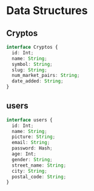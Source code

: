 # Data Structures

## Cryptos

```ts
interface Cryptos {
  id: Int;
  name: String;
  symbol: String;
  slug: String;
  num_market_pairs: String;
  date_added: String;
}
```

## users

```ts
interface users {
  id: Int;
  name: String;
  picture: String;
  email: String;
  password: Hash;
  age: Int;
  gender: String;
  street_name: String;
  city: String;
  postal_code: String;
}
```
